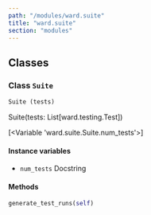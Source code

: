 ```yaml
---
path: "/modules/ward.suite"
title: "ward.suite"
section: "modules"
---
```


## Classes

### Class `Suite`

```python
Suite (tests)
```

Suite(tests: List[ward.testing.Test])

[<Variable 'ward.suite.Suite.num_tests'>]

#### Instance variables

* `num_tests` Docstring 

#### Methods

```python
generate_test_runs(self)
```